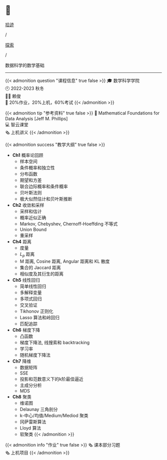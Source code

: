# 🏫


<div class="nav-tab">
  <a href="../../../cages"><p class="not">拾迹</p></a><p class="not">/</p>
  <a href="../"><p class="not">探索</p></a>
  <p class="now">/</p><p class="now">数据科学的数学基础</p>
</div>

---

{{< admonition question "课程信息" true false >}}
🎓 数学科学学院<br>
🕙 2022-2023 秋冬<br>
🧑‍🏫 赖俊<br>
📝 20%作业，20%上机，60%考试
{{< /admonition >}}

{{< admonition tip "参考资料" true false >}}
📓 Mathematical Foundations for Data Analysis [Jeff M. Phillips]<br>
💻 智云课堂<br>
🗞️ 上机讲义
{{< /admonition >}}

{{< admonition success "教学大纲" true false >}}
- **Ch1** 概率论回顾
    - 样本空间
    - 条件概率和独立性
    - 分布函数
    - 期望和方差
    - 联合边际概率和条件概率
    - 贝叶斯法则
    - 极大似然估计和贝叶斯推断
- **Ch2** 收敛和采样
    - 采样和估计
    - 概率近似正确
    - Markov, Chebyshev, Chernoff-Hoeffding 不等式
    - Union Bound
    - 重采样
- **Ch4** 距离
    - 度量
    - $L_p$ 距离
    - M 距离, Cosine 距离, Angular 距离和 KL 散度
    - 集合的 Jaccard 距离
    - 相似度及其衍生的距离
- **Ch5** 线性回归
    - 简单线性回归
    - 多解释变量
    - 多项式回归
    - 交叉验证
    - Tikhonov 正则化
    - Lasso 算法和岭回归
    - 匹配追踪
- **Ch6** 梯度下降
    - 凸函数
    - 梯度下降法, 线搜索和 backtracking
    - 学习率
    - 随机梯度下降法 
- **Ch7** 降维
    - 数据矩阵
    - SSE
    - 投影和范数意义下的k阶最佳逼近
    - 主成分分析
    - MDS
- **Ch8** 聚类
    - 维诺图
    - Delaunay 三角剖分
    - k-中心/均值/Medium/Mediod 聚类
    - 冈萨雷斯算法
    - Lloyd 算法
    - 软聚类
{{< /admonition >}}

{{< admonition info "作业" true false >}}
🗞️ 课本部分习题<br>
🗞️ 上机项目
{{< /admonition >}}

<!--
{{< admonition failure "笔记" true false >}}
{{< /admonition >}}

{{< admonition note "经验" true false >}}
{{< /admonition >}}
-->


